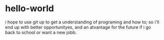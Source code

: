 # hello-world


i hope to use git up to get a understanding of programing and how to; so i'll end up with better opportunityes,
and an atvantage for the future if i go back to school or want a new jobb.
